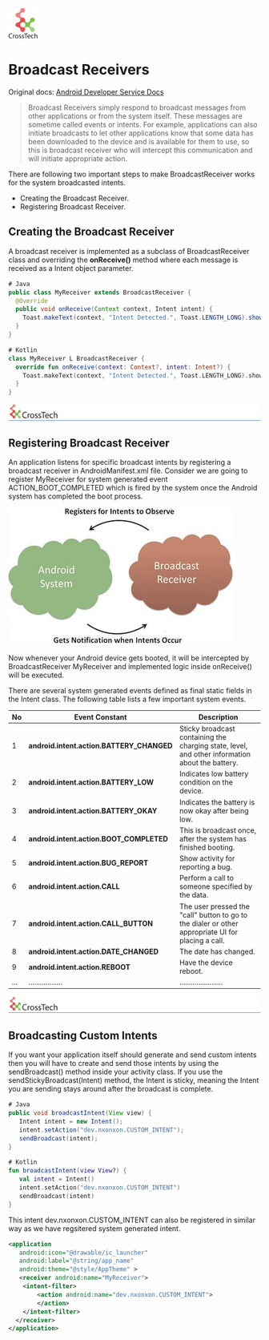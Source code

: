 ![CorssTech](../../../assets/ic-cross-tech.png "CrossTech")

# Broadcast Receivers

Original docs: [Android Developer Service Docs](https://developer.android.com/reference/kotlin/android/content/BroadcastReceiver.html "BroadcastReceiver")

> Broadcast Receivers simply respond to broadcast messages from other applications or from the system itself. These messages are sometime called events or intents. For example, applications can also initiate broadcasts to let other applications know that some data has been downloaded to the device and is available for them to use, so this is broadcast receiver who will intercept this communication and will initiate appropriate action.

There are following two important steps to make BroadcastReceiver works for the system broadcasted intents.

- Creating the Broadcast Receiver.
- Registering Broadcast Receiver.

## Creating the Broadcast Receiver

A broadcast receiver is implemented as a subclass of BroadcastReceiver class and overriding the **onReceive()** method where each message is received as a Intent object parameter.

``` Java
# Java
public class MyReceiver extends BroadcastReceiver {
  @Override
  public void onReceive(Context context, Intent intent) {
    Toast.makeText(context, "Intent Detected.", Toast.LENGTH_LONG).show();
  }
}
```

``` Kotlin
# Kotlin
class MyReceiver L BroadcastReceiver {
  override fun onReceive(context: Context?, intent: Intent?) {
    Toast.makeText(context, "Intent Detected.", Toast.LENGTH_LONG).show()
  }
}
```

<P style="page-break-before: always">

![CorssTech](../../../assets/cross-tech-logo.png "CrossTech")

## Registering Broadcast Receiver

An application listens for specific broadcast intents by registering a broadcast receiver in AndroidManifest.xml file. Consider we are going to register MyReceiver for system generated event ACTION_BOOT_COMPLETED which is fired by the system once the Android system has completed the boot process.

![service-lifecycle](../../../assets/broadcast.jpg "Broadcast receiver")

Now whenever your Android device gets booted, it will be intercepted by BroadcastReceiver MyReceiver and implemented logic inside onReceive() will be executed.

There are several system generated events defined as final static fields in the Intent class. The following table lists a few important system events.

| No | Event Constant | Description |
| -- | -------------- | -------------|
| 1 | **android.intent.action.BATTERY_CHANGED** | Sticky broadcast containing the charging state, level, and other information about the battery. |
| 2 | **android.intent.action.BATTERY_LOW** | Indicates low battery condition on the device. |
| 3 | **android.intent.action.BATTERY_OKAY** | Indicates the battery is now okay after being low. |
| 4 | **android.intent.action.BOOT_COMPLETED** | This is broadcast once, after the system has finished booting. |
| 5 | **android.intent.action.BUG_REPORT** | Show activity for reporting a bug. |
| 6 | **android.intent.action.CALL** | Perform a call to someone specified by the data. |
| 7 | **android.intent.action.CALL_BUTTON** | The user pressed the "call" button to go to the dialer or other appropriate UI for placing a call. |
| 8 | **android.intent.action.DATE_CHANGED** | The date has changed. |
| 9 | **android.intent.action.REBOOT** | Have the device reboot. |
|...| .................. | ....................... |

<P style="page-break-before: always">

![CorssTech](../../../assets/cross-tech-logo.png "CrossTech")

## Broadcasting Custom Intents

If you want your application itself should generate and send custom intents then you will have to create and send those intents by using the sendBroadcast() method inside your activity class. If you use the sendStickyBroadcast(Intent) method, the Intent is sticky, meaning the Intent you are sending stays around after the broadcast is complete.

``` Java
# Java
public void broadcastIntent(View view) {
   Intent intent = new Intent();
   intent.setAction("dev.nxonxon.CUSTOM_INTENT");
   sendBroadcast(intent);
}
```

``` Kotlin
# Kotlin
fun broadcastIntent(view View?) {
   val intent = Intent()
   intent.setAction("dev.nxonxon.CUSTOM_INTENT")
   sendBroadcast(intent)
}
```

This intent dev.nxonxon.CUSTOM_INTENT can also be registered in similar way as we have regsitered system generated intent.

``` XML
<application
   android:icon="@drawable/ic_launcher"
   android:label="@string/app_name"
   android:theme="@style/AppTheme" >
   <receiver android:name="MyReceiver">
    <intent-filter>
        <action android:name="dev.nxonxon.CUSTOM_INTENT">
        </action>
    </intent-filter>
  </receiver>
</application>
```

